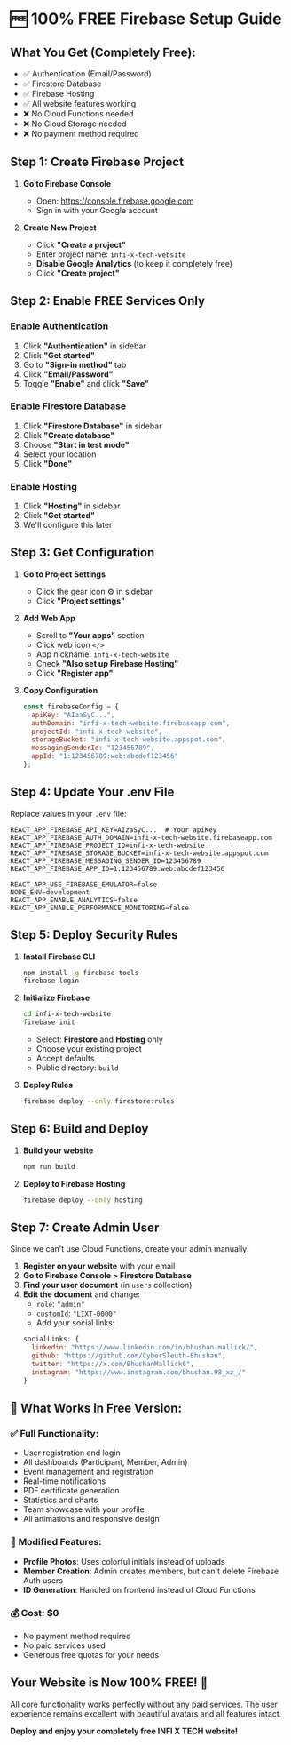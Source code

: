 # 🆓 **100% FREE Firebase Setup Guide**

## **What You Get (Completely Free):**
- ✅ Authentication (Email/Password)
- ✅ Firestore Database
- ✅ Firebase Hosting
- ✅ All website features working
- ❌ No Cloud Functions needed
- ❌ No Cloud Storage needed
- ❌ No payment method required

## **Step 1: Create Firebase Project**

1. **Go to Firebase Console**
   - Open: https://console.firebase.google.com
   - Sign in with your Google account

2. **Create New Project**
   - Click **"Create a project"**
   - Enter project name: `infi-x-tech-website`
   - **Disable Google Analytics** (to keep it completely free)
   - Click **"Create project"**

## **Step 2: Enable FREE Services Only**

### **Enable Authentication**
1. Click **"Authentication"** in sidebar
2. Click **"Get started"**
3. Go to **"Sign-in method"** tab
4. Click **"Email/Password"**
5. Toggle **"Enable"** and click **"Save"**

### **Enable Firestore Database**
1. Click **"Firestore Database"** in sidebar
2. Click **"Create database"**
3. Choose **"Start in test mode"**
4. Select your location
5. Click **"Done"**

### **Enable Hosting**
1. Click **"Hosting"** in sidebar
2. Click **"Get started"**
3. We'll configure this later

## **Step 3: Get Configuration**

1. **Go to Project Settings**
   - Click the gear icon ⚙️ in sidebar
   - Click **"Project settings"**

2. **Add Web App**
   - Scroll to **"Your apps"** section
   - Click web icon `</>`
   - App nickname: `infi-x-tech-website`
   - Check **"Also set up Firebase Hosting"**
   - Click **"Register app"**

3. **Copy Configuration**
   ```javascript
   const firebaseConfig = {
     apiKey: "AIzaSyC...",
     authDomain: "infi-x-tech-website.firebaseapp.com",
     projectId: "infi-x-tech-website",
     storageBucket: "infi-x-tech-website.appspot.com",
     messagingSenderId: "123456789",
     appId: "1:123456789:web:abcdef123456"
   };
   ```

## **Step 4: Update Your .env File**

Replace values in your `.env` file:

```env
REACT_APP_FIREBASE_API_KEY=AIzaSyC...  # Your apiKey
REACT_APP_FIREBASE_AUTH_DOMAIN=infi-x-tech-website.firebaseapp.com
REACT_APP_FIREBASE_PROJECT_ID=infi-x-tech-website
REACT_APP_FIREBASE_STORAGE_BUCKET=infi-x-tech-website.appspot.com
REACT_APP_FIREBASE_MESSAGING_SENDER_ID=123456789
REACT_APP_FIREBASE_APP_ID=1:123456789:web:abcdef123456

REACT_APP_USE_FIREBASE_EMULATOR=false
NODE_ENV=development
REACT_APP_ENABLE_ANALYTICS=false
REACT_APP_ENABLE_PERFORMANCE_MONITORING=false
```

## **Step 5: Deploy Security Rules**

1. **Install Firebase CLI**
   ```bash
   npm install -g firebase-tools
   firebase login
   ```

2. **Initialize Firebase**
   ```bash
   cd infi-x-tech-website
   firebase init
   ```
   - Select: **Firestore** and **Hosting** only
   - Choose your existing project
   - Accept defaults
   - Public directory: `build`

3. **Deploy Rules**
   ```bash
   firebase deploy --only firestore:rules
   ```

## **Step 6: Build and Deploy**

1. **Build your website**
   ```bash
   npm run build
   ```

2. **Deploy to Firebase Hosting**
   ```bash
   firebase deploy --only hosting
   ```

## **Step 7: Create Admin User**

Since we can't use Cloud Functions, create your admin manually:

1. **Register on your website** with your email
2. **Go to Firebase Console > Firestore Database**
3. **Find your user document** (in `users` collection)
4. **Edit the document** and change:
   - `role`: `"admin"`
   - `customId`: `"LIXT-0000"`
   - Add your social links:
   ```javascript
   socialLinks: {
     linkedin: "https://www.linkedin.com/in/bhushan-mallick/",
     github: "https://github.com/CyberSleuth-Bhushan",
     twitter: "https://x.com/BhushanMallick6",
     instagram: "https://www.instagram.com/bhushan.98_xz_/"
   }
   ```

## **🎉 What Works in Free Version:**

### ✅ **Full Functionality:**
- User registration and login
- All dashboards (Participant, Member, Admin)
- Event management and registration
- Real-time notifications
- PDF certificate generation
- Statistics and charts
- Team showcase with your profile
- All animations and responsive design

### 🔄 **Modified Features:**
- **Profile Photos**: Uses colorful initials instead of uploads
- **Member Creation**: Admin creates members, but can't delete Firebase Auth users
- **ID Generation**: Handled on frontend instead of Cloud Functions

### 💰 **Cost: $0**
- No payment method required
- No paid services used
- Generous free quotas for your needs

## **Your Website is Now 100% FREE! 🚀**

All core functionality works perfectly without any paid services. The user experience remains excellent with beautiful avatars and all features intact.

**Deploy and enjoy your completely free INFI X TECH website!**